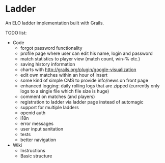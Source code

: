 Ladder
======

An ELO ladder implementation built with Grails.

TODO list:
- Code
  - forgot password functionality
  - profile page where user can edit his name, login and password
  - match statistics to player view (match count, win-% etc.)
  - saving history information
  - charts with http://grails.org/plugin/google-visualization
  - edit own matches within an hour of insert
  - some kind of simple CMS to provide info/news on front page
  - enhanced logging: daily rolling logs that are zipped (currently only logs to a single file which file size is huge)
  - comment on matches (and players)
  - registration to ladder via ladder page instead of automagic
  - support for multiple ladders
  - openid auth
  - i18n
  - error messages
  - user input sanitation
  - tests
  - better navigation
- Wiki
  - Instructions
  - Basic structure
